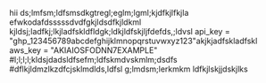 hii
ds;lmfsm;ldfsmsdkgtregl;eglm;lgml;kjdfkjlfkjla
efwkodafdsssssdvdfgkjldsdfkjldkml
kjldsj;ladfkj;lkjladfskldfldgk;ldkjldfskjljfdefds,;ldvsl
api_key = "ghp_123456789abcdefghijklmnopqrstuvwxyz123"akjkjadfskladfskl
aws_key = "AKIAIOSFODNN7EXAMPLE"
#l;l;l;l;kldsjdadsldfsefm;ldfskmdvskmlm;dsdfs
#dflkjldmzlkzdfcjsklmdlds,ldfsl
g;lmdsm;lerkmkm
ldfkjlskjjdskjlks
